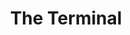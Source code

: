 ---
title: The Terminal
publishDate: 2023-06-01 00:00:00
img: /assets/monk.gif
img_alt: Soft pink and baby blue water ripples together in a subtle texture.
description: |
  We developed brand positioning and design assets for the launch
  of a new colored water product.
tags:
  - C++
  - Video Game Development
---